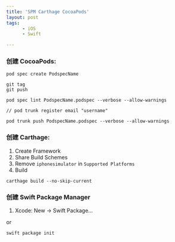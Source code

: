 ```yaml
---
title: 'SPM Carthage CocoaPods'
layout: post
tags: 
      - iOS
      - Swift

---
```



### 创建 CocoaPods:
```ogdl
pod spec create PodspecName

git tag
git push

pod spec lint PodspecName.podspec --verbose --allow-warnings

// pod trunk register email "username"

pod trunk push PodspecName.podspec --verbose --allow-warnings
```

### 创建 Carthage:

1. Create Framework
2. Share Build Schemes
3. Remove `iphonesimulator` in `Supported Platforms`
4. Build
```
carthage build --no-skip-current
```

### 创建 Swift Package Manager
1. Xcode: New -> Swift Package...

or

```
swift package init    
```